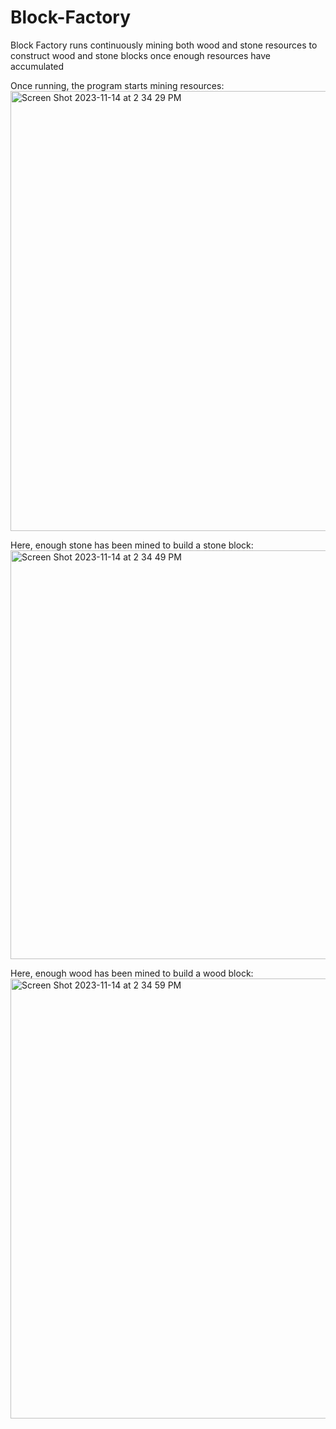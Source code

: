 # Block-Factory
Block Factory runs continuously mining both wood and stone resources to construct wood and stone blocks once enough resources have accumulated

Once running, the program starts mining resources:
<img width="704" alt="Screen Shot 2023-11-14 at 2 34 29 PM" src="https://github.com/treaddevs/Block-Factory/assets/148214913/8fed64e2-b056-4dff-b30f-cbcff2a82a84">

Here, enough stone has been mined to build a stone block:
<img width="654" alt="Screen Shot 2023-11-14 at 2 34 49 PM" src="https://github.com/treaddevs/Block-Factory/assets/148214913/4787998f-3db1-4090-9d0a-f54ef48fbf04">

Here, enough wood has been mined to build a wood block:
<img width="704" alt="Screen Shot 2023-11-14 at 2 34 59 PM" src="https://github.com/treaddevs/Block-Factory/assets/148214913/4d9d42ab-4231-4f8d-a94f-ee56171e8293">
